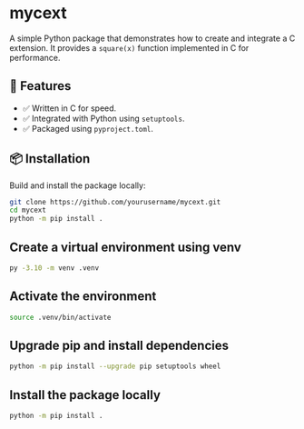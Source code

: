 # mycext

A simple Python package that demonstrates how to create and integrate a C extension. It provides a `square(x)` function implemented in C for performance.

## 🔧 Features

- ✅ Written in C for speed.
- ✅ Integrated with Python using `setuptools`.
- ✅ Packaged using `pyproject.toml`.

## 📦 Installation

Build and install the package locally:

```bash
git clone https://github.com/yourusername/mycext.git
cd mycext
python -m pip install .
```

## Create a virtual environment using venv

```bash
py -3.10 -m venv .venv
```

## Activate the environment

```bash
source .venv/bin/activate
```

## Upgrade pip and install dependencies
```bash
python -m pip install --upgrade pip setuptools wheel
```

## Install the package locally

```bash
python -m pip install .
```
